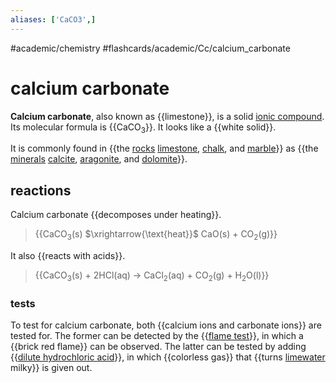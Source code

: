 ```yaml
---
aliases: ['CaCO3',]
---
```


#academic/chemistry #flashcards/academic/Cc/calcium_carbonate

# calcium carbonate

__Calcium carbonate__, also known as {{limestone}}, is a solid [ionic compound](ionic%20compound.md). Its molecular formula is {{CaCO<sub>3</sub>}}. It looks like a {{white solid}}.

It is commonly found in {{the [rocks](rock%20(geology).md) [limestone](limestone.md), [chalk](chalk.md), and [marble](marble.md)}} as {{the [minerals](mineral.md) [calcite](calcite.md), [aragonite](aragonite.md), and [dolomite](dolomite%20(mineral).md)}}.

## reactions

Calcium carbonate {{decomposes under heating}}.
> {{CaCO<sub>3</sub>(s) $\xrightarrow{\text{heat}}$ CaO(s) + CO<sub>2</sub>(g)}}

It also {{reacts with acids}}.
> {{CaCO<sub>3</sub>(s) + 2HCl(aq) → CaCl<sub>2</sub>(aq) + CO<sub>2</sub>(g) + H<sub>2</sub>O(l)}}

### tests

To test for calcium carbonate, both {{calcium ions and carbonate ions}} are tested for. The former can be detected by the {{[flame test](flame%20test.md)}}, in which a {{brick red flame}} can be observed. The latter can be tested by adding {{[dilute hydrochloric acid](dilute%20hydrochloric%20acid)}}, in which {{colorless gas}} that {{turns [limewater](calcium%20hydroxide.md) milky}} is given out.
